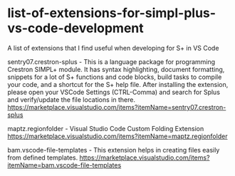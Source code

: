 # list-of-extensions-for-simpl-plus-vs-code-development
A list of extensions that I find useful when developing for S+ in VS Code

sentry07.crestron-splus - This is a language package for programming Crestron SIMPL+ module. It has syntax highlighting, document formatting, snippets for a lot of S+ functions and code blocks, build tasks to compile your code, and a shortcut for the S+ help file. After installing the extension, please open your VSCode Settings (CTRL-Comma) and search for Splus and verify/update the file locations in there.
https://marketplace.visualstudio.com/items?itemName=sentry07.crestron-splus

maptz.regionfolder - Visual Studio Code Custom Folding Extension
https://marketplace.visualstudio.com/items?itemName=maptz.regionfolder

bam.vscode-file-templates - This extension helps in creating files easily from defined templates.
https://marketplace.visualstudio.com/items?itemName=bam.vscode-file-templates
